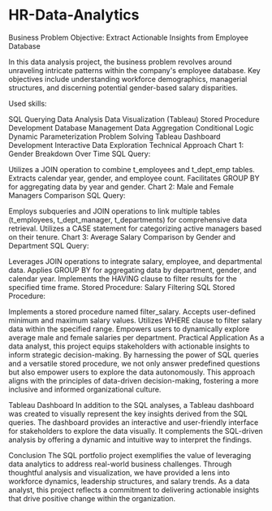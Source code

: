 # HR-Data-Analytics

Business Problem
Objective: Extract Actionable Insights from Employee Database

In this data analysis project, the business problem revolves around unraveling intricate patterns within the company's employee database. Key objectives include understanding workforce demographics, managerial structures, and discerning potential gender-based salary disparities.

Used skills:

SQL Querying
Data Analysis
Data Visualization (Tableau)
Stored Procedure Development
Database Management
Data Aggregation
Conditional Logic
Dynamic Parameterization
Problem Solving
Tableau Dashboard Development
Interactive Data Exploration
Technical Approach
Chart 1: Gender Breakdown Over Time
SQL Query:

Utilizes a JOIN operation to combine t_employees and t_dept_emp tables.
Extracts calendar year, gender, and employee count.
Facilitates GROUP BY for aggregating data by year and gender.
Chart 2: Male and Female Managers Comparison
SQL Query:

Employs subqueries and JOIN operations to link multiple tables (t_employees, t_dept_manager, t_departments) for comprehensive data retrieval.
Utilizes a CASE statement for categorizing active managers based on their tenure.
Chart 3: Average Salary Comparison by Gender and Department
SQL Query:

Leverages JOIN operations to integrate salary, employee, and departmental data.
Applies GROUP BY for aggregating data by department, gender, and calendar year.
Implements the HAVING clause to filter results for the specified time frame.
Stored Procedure: Salary Filtering
SQL Stored Procedure:

Implements a stored procedure named filter_salary.
Accepts user-defined minimum and maximum salary values.
Utilizes WHERE clause to filter salary data within the specified range.
Empowers users to dynamically explore average male and female salaries per department.
Practical Application
As a data analyst, this project equips stakeholders with actionable insights to inform strategic decision-making. By harnessing the power of SQL queries and a versatile stored procedure, we not only answer predefined questions but also empower users to explore the data autonomously. This approach aligns with the principles of data-driven decision-making, fostering a more inclusive and informed organizational culture.

Tableau Dashboard
In addition to the SQL analyses, a Tableau dashboard was created to visually represent the key insights derived from the SQL queries. The dashboard provides an interactive and user-friendly interface for stakeholders to explore the data visually. It complements the SQL-driven analysis by offering a dynamic and intuitive way to interpret the findings.

Conclusion
The SQL portfolio project exemplifies the value of leveraging data analytics to address real-world business challenges. Through thoughtful analysis and visualization, we have provided a lens into workforce dynamics, leadership structures, and salary trends. As a data analyst, this project reflects a commitment to delivering actionable insights that drive positive change within the organization.
